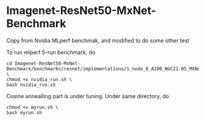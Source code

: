 # Imagenet-ResNet50-MxNet-Benchmark
Copy from Nvidia MLperf benchmak, and modified to do some other test

To run mlperf 5-run benchmark, do 

```
cd Imagenet-ResNet50-MxNet-Benchmark/benchmarks/resnet/implementations/1_node_8_A100_NGC21.05_MXNet \
chmod +x nvidia_run.sh \
bash nvidia_run.sh 
```

Cosine annealling part is under tuning. Under same directory, do

```
chmod +x myrun.sh \
bash myrun.sh 
```
